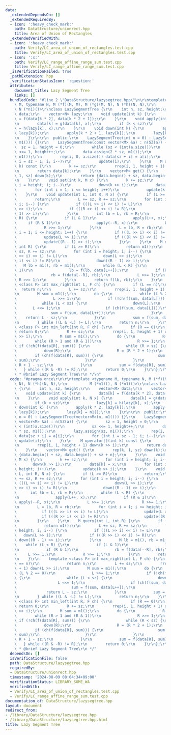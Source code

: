 ```yaml
---
data:
  _extendedDependsOn: []
  _extendedRequiredBy:
  - icon: ':heavy_check_mark:'
    path: DataStructure/unionrect.hpp
    title: Area of Union of Rectangles
  _extendedVerifiedWith:
  - icon: ':heavy_check_mark:'
    path: Verify/LC_area_of_union_of_rectangles.test.cpp
    title: Verify/LC_area_of_union_of_rectangles.test.cpp
  - icon: ':x:'
    path: Verify/LC_range_affine_range_sum.test.cpp
    title: Verify/LC_range_affine_range_sum.test.cpp
  _isVerificationFailed: true
  _pathExtension: hpp
  _verificationStatusIcon: ':question:'
  attributes:
    document_title: Lazy Segment Tree
    links: []
  bundledCode: "#line 2 \"DataStructure/lazysegtree.hpp\"\n\r\ntemplate <typename\
    \ M, typename N, M (*f)(M, M), M (*g)(M, N), N (*h)(N, N),\r\n          M (*m1)(),\
    \ N (*n1)()>\r\nclass LazySegmentTree {\r\n    int n, sz, height;\r\n    vector<M>\
    \ data;\r\n    vector<N> lazy;\r\n    void update(int k) {\r\n        data[k]\
    \ = f(data[k * 2], data[k * 2 + 1]);\r\n    }\r\n    void apply(int k, N x) {\r\
    \n        data[k] = g(data[k], x);\r\n        if (k < sz)\r\n            lazy[k]\
    \ = h(lazy[k], x);\r\n    }\r\n    void down(int k) {\r\n        apply(k * 2,\
    \ lazy[k]);\r\n        apply(k * 2 + 1, lazy[k]);\r\n        lazy[k] = n1();\r\
    \n    }\r\n\r\n  public:\r\n    LazySegmentTree(int n = 0) : LazySegmentTree(vector<M>(n,\
    \ m1())) {}\r\n    LazySegmentTree(const vector<M> &a) : n(SZ(a)) {\r\n      \
    \  sz = 1, height = 0;\r\n        while (sz < (int)a.size())\r\n            sz\
    \ <<= 1, height++;\r\n        data.assign(2 * sz, m1());\r\n        lazy.assign(sz,\
    \ n1());\r\n        rep(i, 0, a.size()) data[sz + i] = a[i];\r\n        for (int\
    \ i = sz - 1; i; i--)\r\n            update(i);\r\n    }\r\n    M operator[](int\
    \ k) const {\r\n        k += sz;\r\n        rrep(i, 1, height + 1) down(k >> i);\r\
    \n        return data[k];\r\n    }\r\n    vector<M> get() {\r\n        rep(k,\
    \ 1, sz) down(k);\r\n        return {data.begin() + sz, data.begin() + sz + n};\r\
    \n    }\r\n    void set(int k, M x) {\r\n        k += sz;\r\n        for (int\
    \ i = height; i; i--)\r\n            down(k >> i);\r\n        data[k] = x;\r\n\
    \        for (int i = 1; i <= height; i++)\r\n            update(k >> i);\r\n\
    \    }\r\n    void update(int L, int R, N x) {\r\n        if (L >= R)\r\n    \
    \        return;\r\n        L += sz, R += sz;\r\n        for (int i = height;\
    \ i; i--) {\r\n            if (((L >> i) << i) != L)\r\n                down(L\
    \ >> i);\r\n            if (((R >> i) << i) != R)\r\n                down((R -\
    \ 1) >> i);\r\n        }\r\n        int lb = L, rb = R;\r\n        while (L <\
    \ R) {\r\n            if (L & 1)\r\n                apply(L++, x);\r\n       \
    \     if (R & 1)\r\n                apply(--R, x);\r\n            L >>= 1;\r\n\
    \            R >>= 1;\r\n        }\r\n        L = lb, R = rb;\r\n        for (int\
    \ i = 1; i <= height; i++) {\r\n            if (((L >> i) << i) != L)\r\n    \
    \            update(L >> i);\r\n            if (((R >> i) << i) != R)\r\n    \
    \            update((R - 1) >> i);\r\n        }\r\n    }\r\n    M query(int L,\
    \ int R) {\r\n        if (L >= R)\r\n            return m1();\r\n        L +=\
    \ sz, R += sz;\r\n        for (int i = height; i; i--) {\r\n            if (((L\
    \ >> i) << i) != L)\r\n                down(L >> i);\r\n            if (((R >>\
    \ i) << i) != R)\r\n                down((R - 1) >> i);\r\n        }\r\n     \
    \   M lb = m1(), rb = m1();\r\n        while (L < R) {\r\n            if (L &\
    \ 1)\r\n                lb = f(lb, data[L++]);\r\n            if (R & 1)\r\n \
    \               rb = f(data[--R], rb);\r\n            L >>= 1;\r\n           \
    \ R >>= 1;\r\n        }\r\n        return f(lb, rb);\r\n    }\r\n    template\
    \ <class F> int max_right(int L, F ch) {\r\n        if (L == n)\r\n          \
    \  return n;\r\n        L += sz;\r\n        rrep(i, 1, height + 1) down(L >> i);\r\
    \n        M sum = m1();\r\n        do {\r\n            while (L % 2 == 0)\r\n\
    \                L >>= 1;\r\n            if (!ch(f(sum, data[L]))) {\r\n     \
    \           while (L < sz) {\r\n                    down(L);\r\n             \
    \       L <<= 1;\r\n                    if (ch(f(sum, data[L])))\r\n         \
    \               sum = f(sum, data[L++]);\r\n                }\r\n            \
    \    return L - sz;\r\n            }\r\n            sum = f(sum, data[L++]);\r\
    \n        } while ((L & -L) != L);\r\n        return n;\r\n    }\r\n    template\
    \ <class F> int min_left(int R, F ch) {\r\n        if (R == 0)\r\n           \
    \ return 0;\r\n        R += sz;\r\n        rrep(i, 1, height + 1) down((R - 1)\
    \ >> i);\r\n        M sum = m1();\r\n        do {\r\n            R--;\r\n    \
    \        while (R > 1 and (R & 1))\r\n                R >>= 1;\r\n           \
    \ if (!ch(f(data[R], sum))) {\r\n                while (R < sz) {\r\n        \
    \            down(R);\r\n                    R = (R * 2 + 1);\r\n            \
    \        if (ch(f(data[R], sum))) {\r\n                        sum = f(data[R--],\
    \ sum);\r\n                    }\r\n                }\r\n                return\
    \ R + 1 - sz;\r\n            }\r\n            sum = f(data[R], sum);\r\n     \
    \   } while ((R & -R) != R);\r\n        return 0;\r\n    }\r\n};\r\n\r\n/**\r\n\
    \ * @brief Lazy Segment Tree\r\n */\n"
  code: "#pragma once\r\n\r\ntemplate <typename M, typename N, M (*f)(M, M), M (*g)(M,\
    \ N), N (*h)(N, N),\r\n          M (*m1)(), N (*n1)()>\r\nclass LazySegmentTree\
    \ {\r\n    int n, sz, height;\r\n    vector<M> data;\r\n    vector<N> lazy;\r\n\
    \    void update(int k) {\r\n        data[k] = f(data[k * 2], data[k * 2 + 1]);\r\
    \n    }\r\n    void apply(int k, N x) {\r\n        data[k] = g(data[k], x);\r\n\
    \        if (k < sz)\r\n            lazy[k] = h(lazy[k], x);\r\n    }\r\n    void\
    \ down(int k) {\r\n        apply(k * 2, lazy[k]);\r\n        apply(k * 2 + 1,\
    \ lazy[k]);\r\n        lazy[k] = n1();\r\n    }\r\n\r\n  public:\r\n    LazySegmentTree(int\
    \ n = 0) : LazySegmentTree(vector<M>(n, m1())) {}\r\n    LazySegmentTree(const\
    \ vector<M> &a) : n(SZ(a)) {\r\n        sz = 1, height = 0;\r\n        while (sz\
    \ < (int)a.size())\r\n            sz <<= 1, height++;\r\n        data.assign(2\
    \ * sz, m1());\r\n        lazy.assign(sz, n1());\r\n        rep(i, 0, a.size())\
    \ data[sz + i] = a[i];\r\n        for (int i = sz - 1; i; i--)\r\n           \
    \ update(i);\r\n    }\r\n    M operator[](int k) const {\r\n        k += sz;\r\
    \n        rrep(i, 1, height + 1) down(k >> i);\r\n        return data[k];\r\n\
    \    }\r\n    vector<M> get() {\r\n        rep(k, 1, sz) down(k);\r\n        return\
    \ {data.begin() + sz, data.begin() + sz + n};\r\n    }\r\n    void set(int k,\
    \ M x) {\r\n        k += sz;\r\n        for (int i = height; i; i--)\r\n     \
    \       down(k >> i);\r\n        data[k] = x;\r\n        for (int i = 1; i <=\
    \ height; i++)\r\n            update(k >> i);\r\n    }\r\n    void update(int\
    \ L, int R, N x) {\r\n        if (L >= R)\r\n            return;\r\n        L\
    \ += sz, R += sz;\r\n        for (int i = height; i; i--) {\r\n            if\
    \ (((L >> i) << i) != L)\r\n                down(L >> i);\r\n            if (((R\
    \ >> i) << i) != R)\r\n                down((R - 1) >> i);\r\n        }\r\n  \
    \      int lb = L, rb = R;\r\n        while (L < R) {\r\n            if (L & 1)\r\
    \n                apply(L++, x);\r\n            if (R & 1)\r\n               \
    \ apply(--R, x);\r\n            L >>= 1;\r\n            R >>= 1;\r\n        }\r\
    \n        L = lb, R = rb;\r\n        for (int i = 1; i <= height; i++) {\r\n \
    \           if (((L >> i) << i) != L)\r\n                update(L >> i);\r\n \
    \           if (((R >> i) << i) != R)\r\n                update((R - 1) >> i);\r\
    \n        }\r\n    }\r\n    M query(int L, int R) {\r\n        if (L >= R)\r\n\
    \            return m1();\r\n        L += sz, R += sz;\r\n        for (int i =\
    \ height; i; i--) {\r\n            if (((L >> i) << i) != L)\r\n             \
    \   down(L >> i);\r\n            if (((R >> i) << i) != R)\r\n               \
    \ down((R - 1) >> i);\r\n        }\r\n        M lb = m1(), rb = m1();\r\n    \
    \    while (L < R) {\r\n            if (L & 1)\r\n                lb = f(lb, data[L++]);\r\
    \n            if (R & 1)\r\n                rb = f(data[--R], rb);\r\n       \
    \     L >>= 1;\r\n            R >>= 1;\r\n        }\r\n        return f(lb, rb);\r\
    \n    }\r\n    template <class F> int max_right(int L, F ch) {\r\n        if (L\
    \ == n)\r\n            return n;\r\n        L += sz;\r\n        rrep(i, 1, height\
    \ + 1) down(L >> i);\r\n        M sum = m1();\r\n        do {\r\n            while\
    \ (L % 2 == 0)\r\n                L >>= 1;\r\n            if (!ch(f(sum, data[L])))\
    \ {\r\n                while (L < sz) {\r\n                    down(L);\r\n  \
    \                  L <<= 1;\r\n                    if (ch(f(sum, data[L])))\r\n\
    \                        sum = f(sum, data[L++]);\r\n                }\r\n   \
    \             return L - sz;\r\n            }\r\n            sum = f(sum, data[L++]);\r\
    \n        } while ((L & -L) != L);\r\n        return n;\r\n    }\r\n    template\
    \ <class F> int min_left(int R, F ch) {\r\n        if (R == 0)\r\n           \
    \ return 0;\r\n        R += sz;\r\n        rrep(i, 1, height + 1) down((R - 1)\
    \ >> i);\r\n        M sum = m1();\r\n        do {\r\n            R--;\r\n    \
    \        while (R > 1 and (R & 1))\r\n                R >>= 1;\r\n           \
    \ if (!ch(f(data[R], sum))) {\r\n                while (R < sz) {\r\n        \
    \            down(R);\r\n                    R = (R * 2 + 1);\r\n            \
    \        if (ch(f(data[R], sum))) {\r\n                        sum = f(data[R--],\
    \ sum);\r\n                    }\r\n                }\r\n                return\
    \ R + 1 - sz;\r\n            }\r\n            sum = f(data[R], sum);\r\n     \
    \   } while ((R & -R) != R);\r\n        return 0;\r\n    }\r\n};\r\n\r\n/**\r\n\
    \ * @brief Lazy Segment Tree\r\n */"
  dependsOn: []
  isVerificationFile: false
  path: DataStructure/lazysegtree.hpp
  requiredBy:
  - DataStructure/unionrect.hpp
  timestamp: '2024-08-09 08:04:34+09:00'
  verificationStatus: LIBRARY_SOME_WA
  verifiedWith:
  - Verify/LC_area_of_union_of_rectangles.test.cpp
  - Verify/LC_range_affine_range_sum.test.cpp
documentation_of: DataStructure/lazysegtree.hpp
layout: document
redirect_from:
- /library/DataStructure/lazysegtree.hpp
- /library/DataStructure/lazysegtree.hpp.html
title: Lazy Segment Tree
---
```

